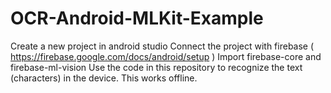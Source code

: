 # OCR-Android-MLKit-Example

Create a new project in android studio
Connect the project with firebase ( https://firebase.google.com/docs/android/setup )
Import firebase-core and firebase-ml-vision
Use the code in this repository to recognize the text (characters) in the device.
This works offline.

